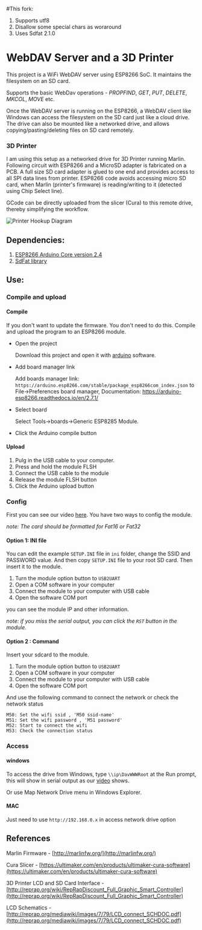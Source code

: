#This fork:
1. Supports utf8
2. Disallow some special chars as woraround
3. Uses Sdfat 2.1.0

# WebDAV Server and a 3D Printer
This project is a WiFi WebDAV server using ESP8266 SoC. It maintains the filesystem on an SD card.

Supports the basic WebDav operations - *PROPFIND*, *GET*, *PUT*, *DELETE*, *MKCOL*, *MOVE* etc.

Once the WebDAV server is running on the ESP8266, a WebDAV client like Windows can access the filesystem on the SD card just like a cloud drive. The drive can also be mounted like a networked drive, and allows copying/pasting/deleting files on SD card remotely.

### 3D Printer

I am using this setup as a networked drive for 3D Printer running Marlin. Following circuit with ESP8266 and a MicroSD adapter is fabricated on a PCB. A full size SD card adapter is glued to one end and provides access to all SPI data lines from printer. ESP8266 code avoids accessing micro SD card, when Marlin (printer's firmware) is reading/writing to it (detected using Chip Select line).

GCode can be directly uploaded from the slicer (Cura) to this remote drive, thereby simplifying the workflow. 


![Printer Hookup Diagram](PrinterHookup2.jpg)

## Dependencies:
1. [ESP8266 Arduino Core version 2.4](https://github.com/esp8266/Arduino)
2. [SdFat library](https://github.com/greiman/SdFat)


## Use:
### Compile and upload

#### Compile

If you don't want to update the firmware. You don't need to do this. Compile and upload the program to an ESP8266 module. 

- Open the project

  Download this project and open it with [arduino](https://www.arduino.cc/) software.

- Add board manager link

  Add boards manager link: `https://arduino.esp8266.com/stable/package_esp8266com_index.json` to File->Preferences board manager, Documentation: https://arduino-esp8266.readthedocs.io/en/2.7.1/ 

- Select board

  Select Tools->boards->Generic ESP8285 Module.

- Click the Arduino compile button

#### Upload

1. Pulg in the USB cable to your computer.
2. Press and hold the module FLSH 
3. Connect the USB cable to the module
4. Release the module FLSH button
5. Click the Arduino upload button

### Config

First you can see our video [here](https://www.youtube.com/watch?v=YAFAK-jPcOs). You have two ways to config the module.

*note: The card should be formatted for Fat16 or Fat32*

#### Option 1: INI file

You can edit the example ```SETUP.INI``` file in ```ini``` folder, change the SSID and PASSWORD value. And then copy ```SETUP.INI``` file to your root SD card. Then insert it to the module. 

1. Turn the module option button to ```USB2UART``` 
2. Open a COM software in your computer
3. Connect the module to your computer with USB cable
4. Open the software COM port

you can see the module IP and other information.

*note: if you miss the serial output, you can click the ```RST``` button in the module.*

#### Option 2 : Command

Insert your sdcard to the module.

1. Turn the module option button to ```USB2UART``` 
2. Open a COM software in your computer
3. Connect the module to your computer with USB cable
4. Open the software COM port

And use the following command to connect the network or check the network status

    M50: Set the wifi ssid , 'M50 ssid-name'
    M51: Set the wifi password , 'M51 password'
    M52: Start to connect the wifi
    M53: Check the connection status
### Access

#### windows

To access the drive from Windows, type ```\\ip\DavWWWRoot``` at the Run prompt, this will show in serial output as our [video](https://www.youtube.com/watch?v=YAFAK-jPcOs) shows.

Or use Map Network Drive menu in Windows Explorer.

#### MAC

Just need to use  ```http://192.168.0.x``` in access network drive option

## References
Marlin Firmware - [http://marlinfw.org/](http://marlinfw.org/)   

Cura Slicer - [https://ultimaker.com/en/products/ultimaker-cura-software](https://ultimaker.com/en/products/ultimaker-cura-software)   

3D Printer LCD and SD Card Interface - [http://reprap.org/wiki/RepRapDiscount_Full_Graphic_Smart_Controller](http://reprap.org/wiki/RepRapDiscount_Full_Graphic_Smart_Controller)   

LCD Schematics - [http://reprap.org/mediawiki/images/7/79/LCD_connect_SCHDOC.pdf](http://reprap.org/mediawiki/images/7/79/LCD_connect_SCHDOC.pdf)   



